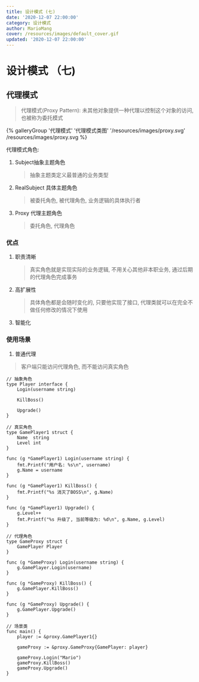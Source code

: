 ```yaml
---
title: 设计模式 (七)
date: '2020-12-07 22:00:00'
category: 设计模式
author: MarioMang
cover: /resources/images/default_cover.gif
updated: '2020-12-07 22:00:00'
---
```


# 设计模式 （七)

## 代理模式
> 代理模式(Proxy Pattern): 未其他对象提供一种代理以控制这个对象的访问, 也被称为委托模式

<div class="gallery-group-main">
{% galleryGroup '代理模式' '代理模式类图' '/resources/images/proxy.svg' /resources/images/proxy.svg %}
</div>

代理模式角色: 
1. Subject抽象主题角色
	> 抽象主题类定义最普通的业务类型
2. RealSubject 具体主题角色
	> 被委托角色, 被代理角色, 业务逻辑的具体执行者
3. Proxy 代理主题角色
	> 委托角色, 代理角色

###  优点
1. 职责清晰
	> 真实角色就是实现实际的业务逻辑, 不用关心其他非本职业务, 通过后期的代理角色完成事务
2. 高扩展性
	> 具体角色都是会随时变化的, 只要他实现了接口, 代理类就可以在完全不做任何修改的情况下使用
3. 智能化


### 使用场景	
1. 普通代理
> 客户端只能访问代理角色, 而不能访问真实角色 

``` golang
// 抽象角色
type Player interface {
	Login(username string)

	KillBoss()

	Upgrade()
}
```

``` golang
// 真实角色
type GamePlayer1 struct {
	Name  string
	Level int
}

func (g *GamePlayer1) Login(username string) {
	fmt.Printf("用户名: %s\n", username)
	g.Name = username
}

func (g *GamePlayer1) KillBoss() {
	fmt.Printf("%s 消灭了BOSS\n", g.Name)
}

func (g *GamePlayer1) Upgrade() {
	g.Level++
	fmt.Printf("%s 升级了, 当前等级为: %d\n", g.Name, g.Level)
}
```

``` golang
// 代理角色
type GameProxy struct {
	GamePlayer Player
}

func (g *GameProxy) Login(username string) {
	g.GamePlayer.Login(username)
}

func (g *GameProxy) KillBoss() {
	g.GamePlayer.KillBoss()
}

func (g *GameProxy) Upgrade() {
	g.GamePlayer.Upgrade()
}
```

``` golang
// 场景类
func main() {
	player := &proxy.GamePlayer1{}

	gameProxy := &proxy.GameProxy{GamePlayer: player}

	gameProxy.Login("Mario")
	gameProxy.KillBoss()
	gameProxy.Upgrade()
}
```
